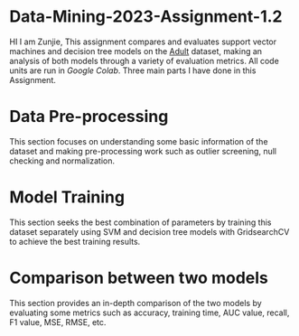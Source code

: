 # Data-Mining-2023-Assignment-1.2

HI I am Zunjie, This assignment compares and evaluates support vector machines and decision tree models on the <a href="https://archive.ics.uci.edu/ml/datasets/Census%2BIncome" title="超链接title">Adult</a> dataset, making an analysis of both models through a variety of evaluation metrics. All code units are run in _Google Colab_. Three main parts I have done in this Assignment.

# Data Pre-processing

This section focuses on understanding some basic information of the dataset and making pre-processing work such as outlier screening, null checking and normalization.

# Model Training

This section seeks the best combination of parameters by training this dataset separately using SVM and decision tree models with GridsearchCV to achieve the best training results.

# Comparison between two models

This section provides an in-depth comparison of the two models by evaluating some metrics such as accuracy, training time, AUC value, recall, F1 value, MSE, RMSE, etc.


